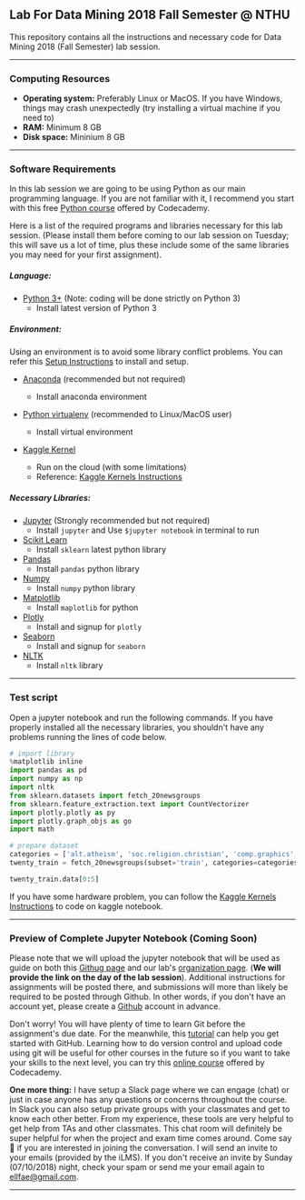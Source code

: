 ## Lab For Data Mining 2018 Fall Semester @ NTHU
This repository contains all the instructions and necessary code for Data Mining 2018 (Fall Semester) lab session.

---
### Computing Resources
- **Operating system:** Preferably Linux or MacOS. If you have Windows, things may crash unexpectedly (try installing a virtual machine if you need to)
- **RAM:** Minimum 8 GB
- **Disk space:** Mininium 8 GB

---
### Software Requirements
In this lab session we are going to be using Python as our main programming language. If you are not familiar with it, I recommend you start with this free [Python course](https://www.codecademy.com/learn/learn-python) offered by Codecademy. 

Here is a list of the required programs and libraries necessary for this lab session. (Please install them before coming to our lab session on Tuesday; this will save us a lot of time, plus these include some of the same libraries you may need for your first assignment).

##### Language:
- [Python 3+](https://www.python.org/download/releases/3.0/) (Note: coding will be done strictly on Python 3)
    - Install latest version of Python 3
    
##### Environment:
Using an environment is to avoid some library conflict problems. You can refer this [Setup Instructions](http://cs231n.github.io/setup-instructions/) to install and setup.

- [Anaconda](https://www.anaconda.com/download/) (recommended but not required)
    - Install anaconda environment
    
- [Python virtualenv](https://virtualenv.pypa.io/en/stable/userguide/) (recommended to Linux/MacOS user)
    - Install virtual environment

- [Kaggle Kernel](https://www.kaggle.com/kernels/)
    - Run on the cloud  (with some limitations)
    - Reference: [Kaggle Kernels Instructions](https://github.com/omarsar/data_mining_lab/blob/master/kagglekernel.md)
    
##### Necessary Libraries:
- [Jupyter](http://jupyter.org/) (Strongly recommended but not required)
    - Install `jupyter` and Use `$jupyter notebook` in terminal to run
- [Scikit Learn](http://scikit-learn.org/stable/index.html)
    - Install `sklearn` latest python library
- [Pandas](http://pandas.pydata.org/)
    - Install `pandas` python library
- [Numpy](http://www.numpy.org/)
    - Install `numpy` python library
- [Matplotlib](https://matplotlib.org/)
    - Install `maplotlib` for python
- [Plotly](https://plot.ly/)
    - Install and signup for `plotly`
- [Seaborn](https://seaborn.pydata.org/)
    - Install and signup for `seaborn`
- [NLTK](http://www.nltk.org/)
    - Install `nltk` library
    
---
### Test script

Open a jupyter notebook and run the following commands. If you have properly installed all the necessary libraries, you shouldn't have any problems running the lines of code below.
```python
# import library
%matplotlib inline
import pandas as pd
import numpy as np
import nltk
from sklearn.datasets import fetch_20newsgroups
from sklearn.feature_extraction.text import CountVectorizer
import plotly.plotly as py
import plotly.graph_objs as go
import math

# prepare dataset
categories = ['alt.atheism', 'soc.religion.christian', 'comp.graphics', 'sci.med']
twenty_train = fetch_20newsgroups(subset='train', categories=categories, shuffle=True, random_state=42)

twenty_train.data[0:5]
```
If you have some hardware problem, you can follow the [Kaggle Kernels Instructions](https://github.com/omarsar/data_mining_lab/blob/master/kagglekernel.md) to code on kaggle notebook.

---
### Preview of Complete Jupyter Notebook (Coming Soon)

Please note that we will upload the jupyter notebook that will be used as guide on both this [Githug page](https://github.com/omarsar?tab=repositories) and our lab's [organization page](https://github.com/IDEA-NTHU-Taiwan). (**We will provide the link on the day of the lab session**). Additional instructions for assignments will be posted there, and submissions will more than likely be required to be posted through Github. In other words, if you don't have an account yet, please create a [Github](https://github.com/) account in advance. 

Don't worry! You will have plenty of time to learn Git before the assignment's due date. For the meanwhile, this [tutorial](https://tutorialzine.com/2016/06/learn-git-in-30-minutes) can help you get started with GitHub. Learning how to do version control and upload code using git will be useful for other courses in the future so if you want to take your skills to the next level, you can try this [online course](https://www.codecademy.com/learn/learn-git) offered by Codecademy. 

**One more thing:** I have setup a Slack page where we can engage (chat) or just in case anyone has any questions or concerns throughout the course. In Slack you can also setup private groups with your classmates and get to know each other better. From my experience, these tools are very helpful to get help from TAs and other classmates. This chat room will definitely be super helpful for when the project and exam time comes around. Come say :wave: if you are interested in joining the conversation. I will send an invite to your emails (provided by the iLMS). If you don't receive an invite by Sunday (07/10/2018) night, check your spam or send me your email again to ellfae@gmail.com.


---
